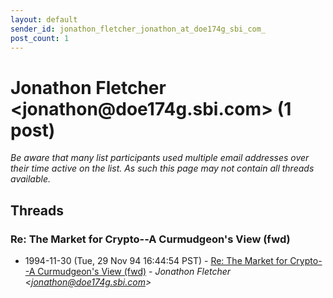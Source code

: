 ```yaml
---
layout: default
sender_id: jonathon_fletcher_jonathon_at_doe174g_sbi_com_
post_count: 1
---
```


# Jonathon Fletcher <jonathon<span>@</span>doe174g.sbi.com> (1 post)

_Be aware that many list participants used multiple email addresses over their time active on the list. As such this page may not contain all threads available._

## Threads

### Re: The Market for Crypto--A Curmudgeon's View (fwd)
+ 1994-11-30 (Tue, 29 Nov 94 16:44:54 PST) - [Re: The Market for Crypto--A Curmudgeon's View (fwd)](/archive/1994/11/7632dab82cf64d8e3d772cd68708ee5595426110be7d140f5746c7742ec35e13) - _Jonathon Fletcher \<jonathon@doe174g.sbi.com\>_

